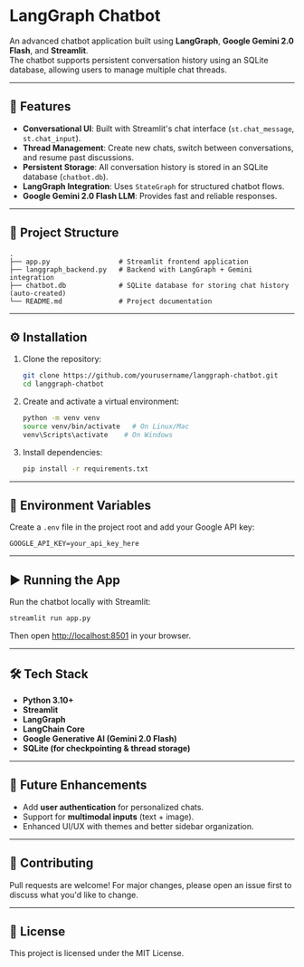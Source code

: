 # LangGraph Chatbot

An advanced chatbot application built using **LangGraph**, **Google
Gemini 2.0 Flash**, and **Streamlit**.\
The chatbot supports persistent conversation history using an SQLite
database, allowing users to manage multiple chat threads.

------------------------------------------------------------------------

## 🚀 Features

-   **Conversational UI**: Built with Streamlit's chat interface
    (`st.chat_message`, `st.chat_input`).
-   **Thread Management**: Create new chats, switch between
    conversations, and resume past discussions.
-   **Persistent Storage**: All conversation history is stored in an
    SQLite database (`chatbot.db`).
-   **LangGraph Integration**: Uses `StateGraph` for structured chatbot
    flows.
-   **Google Gemini 2.0 Flash LLM**: Provides fast and reliable
    responses.

------------------------------------------------------------------------

## 📂 Project Structure

    .
    ├── app.py                 # Streamlit frontend application
    ├── langgraph_backend.py   # Backend with LangGraph + Gemini integration
    ├── chatbot.db             # SQLite database for storing chat history (auto-created)
    └── README.md              # Project documentation

------------------------------------------------------------------------

## ⚙️ Installation

1.  Clone the repository:

    ``` bash
    git clone https://github.com/yourusername/langgraph-chatbot.git
    cd langgraph-chatbot
    ```

2.  Create and activate a virtual environment:

    ``` bash
    python -m venv venv
    source venv/bin/activate   # On Linux/Mac
    venv\Scripts\activate    # On Windows
    ```

3.  Install dependencies:

    ``` bash
    pip install -r requirements.txt
    ```

------------------------------------------------------------------------

## 🔑 Environment Variables

Create a `.env` file in the project root and add your Google API key:

    GOOGLE_API_KEY=your_api_key_here

------------------------------------------------------------------------

## ▶️ Running the App

Run the chatbot locally with Streamlit:

``` bash
streamlit run app.py
```

Then open <http://localhost:8501> in your browser.

------------------------------------------------------------------------

## 🛠️ Tech Stack

-   **Python 3.10+**
-   **Streamlit**
-   **LangGraph**
-   **LangChain Core**
-   **Google Generative AI (Gemini 2.0 Flash)**
-   **SQLite (for checkpointing & thread storage)**

------------------------------------------------------------------------

## 📌 Future Enhancements

-   Add **user authentication** for personalized chats.
-   Support for **multimodal inputs** (text + image).
-   Enhanced UI/UX with themes and better sidebar organization.

------------------------------------------------------------------------

## 🤝 Contributing

Pull requests are welcome! For major changes, please open an issue first
to discuss what you'd like to change.

------------------------------------------------------------------------

## 📄 License

This project is licensed under the MIT License.
